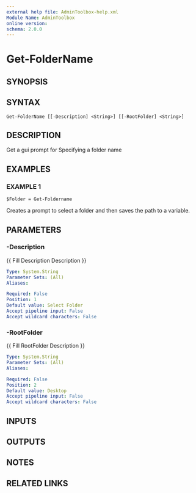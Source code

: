 ```yaml
---
external help file: AdminToolbox-help.xml
Module Name: AdminToolbox
online version:
schema: 2.0.0
---
```


# Get-FolderName

## SYNOPSIS

## SYNTAX

```
Get-FolderName [[-Description] <String>] [[-RootFolder] <String>]
```

## DESCRIPTION
Get a gui prompt for Specifying a folder name

## EXAMPLES

### EXAMPLE 1
```
$Folder = Get-Foldername
```

Creates a prompt to select a folder and then saves the path to a variable.

## PARAMETERS

### -Description
{{ Fill Description Description }}

```yaml
Type: System.String
Parameter Sets: (All)
Aliases:

Required: False
Position: 1
Default value: Select Folder
Accept pipeline input: False
Accept wildcard characters: False
```

### -RootFolder
{{ Fill RootFolder Description }}

```yaml
Type: System.String
Parameter Sets: (All)
Aliases:

Required: False
Position: 2
Default value: Desktop
Accept pipeline input: False
Accept wildcard characters: False
```

## INPUTS

## OUTPUTS

## NOTES

## RELATED LINKS
